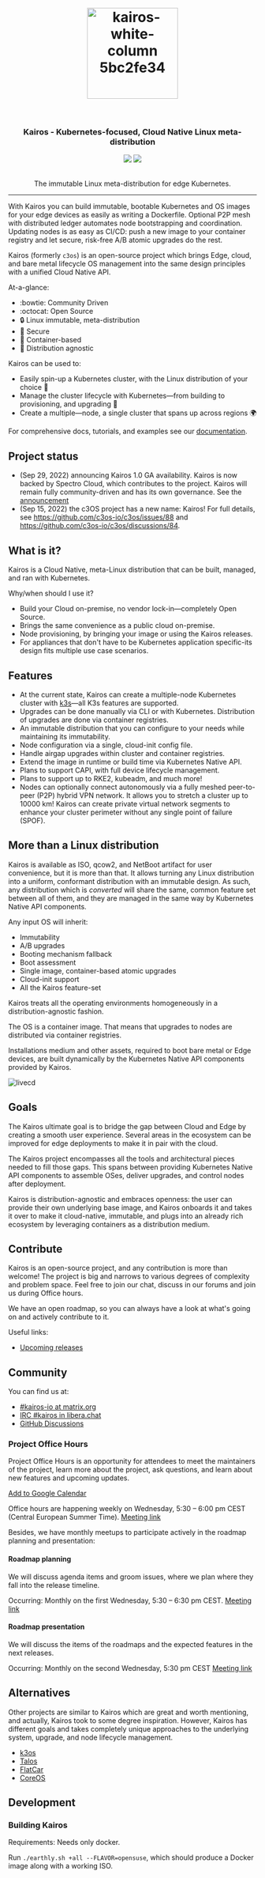 <h1 align="center">
  <br>
     <img width="184" alt="kairos-white-column 5bc2fe34" src="https://user-images.githubusercontent.com/2420543/193010398-72d4ba6e-7efe-4c2e-b7ba-d3a826a55b7d.png">
    <br>
<br>
</h1>

<h3 align="center">Kairos - Kubernetes-focused, Cloud Native Linux meta-distribution</h3>
<p align="center">
  <a href="https://github.com/kairos-io/kairos/issues"><img src="https://img.shields.io/github/issues/kairos-io/kairos"></a>
  <a href="https://github.com/kairos-io/kairos/actions/workflows/image.yaml"> <img src="https://github.com/kairos-io/kairos/actions/workflows/image.yaml/badge.svg"></a>
</p>

<p align="center">
     <br>
    The immutable Linux meta-distribution for edge Kubernetes.
</p>

<hr>


With Kairos you can build immutable, bootable Kubernetes and OS images for your edge devices as easily as writing a Dockerfile. Optional P2P mesh with distributed ledger automates node bootstrapping and coordination. Updating nodes is as easy as CI/CD: push a new image to your container registry and let secure, risk-free A/B atomic upgrades do the rest. 

Kairos (formerly `c3os`) is an open-source project which brings Edge, cloud, and bare metal lifecycle OS management into the same design principles with a unified Cloud Native API.

At-a-glance:

- :bowtie: Community Driven
- :octocat: Open Source
- :lock: Linux immutable, meta-distribution
- :key: Secure
- :whale: Container-based
- :penguin: Distribution agnostic

Kairos can be used to:

- Easily spin-up a Kubernetes cluster, with the Linux distribution of your choice :penguin:
- Manage the cluster lifecycle with Kubernetes—from building to provisioning, and upgrading :rocket:
- Create a multiple—node, a single cluster that spans up across regions :earth_africa:

For comprehensive docs, tutorials, and examples see our [documentation](https://kairos.io).

## Project status

- (Sep 29, 2022) announcing Kairos 1.0 GA availability. Kairos is now backed by Spectro Cloud, which contributes to the project. Kairos will remain fully community-driven and has its own governance. See the [announcement](https://github.com/kairos-io/kairos/discussions/159)
- (Sep 15, 2022) the c3OS project has a new name: Kairos! For full details, see https://github.com/c3os-io/c3os/issues/88 and https://github.com/c3os-io/c3os/discussions/84.

## What is it?

Kairos is a Cloud Native, meta-Linux distribution that can be built, managed, and ran with Kubernetes.

Why/when should I use it?

- Build your Cloud on-premise, no vendor lock-in—completely Open Source.
- Brings the same convenience as a public cloud on-premise.
- Node provisioning, by bringing your image or using the Kairos releases.
- For appliances that don't have to be Kubernetes application specific-its design fits multiple use case scenarios.

## Features

- At the current state, Kairos can create a multiple-node Kubernetes cluster with [k3s](https://k3s.io)—all K3s features are supported.
- Upgrades can be done manually via CLI or with Kubernetes. Distribution of upgrades are done via container registries.
- An immutable distribution that you can configure to your needs while maintaining its immutability.
- Node configuration via a single, cloud-init config file.
- Handle airgap upgrades within cluster and container registries.
- Extend the image in runtime or build time via Kubernetes Native API.
- Plans to support CAPI, with full device lifecycle management.
- Plans to support up to RKE2, kubeadm, and much more!
- Nodes can optionally connect autonomously via a fully meshed peer-to-peer (P2P) hybrid VPN network. It allows you to stretch a cluster up to 10000 km!
  Kairos can create private virtual network segments to enhance your cluster perimeter without any single point of failure (SPOF).

## More than a Linux distribution

Kairos is available as ISO, qcow2, and NetBoot artifact for user convenience, but it is more than that. It allows turning any Linux distribution into a uniform, conformant distribution with an immutable design. As such, any distribution which is *converted* will share the same, common feature set between all of them, and they are managed in the same way by Kubernetes Native API components.

Any input OS will inherit:

- Immutability
- A/B upgrades
- Booting mechanism fallback
- Boot assessment
- Single image, container-based atomic upgrades
- Cloud-init support
- All the Kairos feature-set

Kairos treats all the operating environments homogeneously in a distribution-agnostic fashion.

The OS is a container image. That means that upgrades to nodes are distributed via container registries.

Installations medium and other assets, required to boot bare metal or Edge devices, are built dynamically by the Kubernetes Native API components provided by Kairos.

![livecd](https://user-images.githubusercontent.com/2420543/189219806-29b4deed-b4a1-4704-b558-7a60ae31caf2.gif)

## Goals

The Kairos ultimate goal is to bridge the gap between Cloud and Edge by creating a smooth user experience. Several areas in the ecosystem can be improved for edge deployments to make it in pair with the cloud.

The Kairos project encompasses all the tools and architectural pieces needed to fill those gaps. This spans between providing Kubernetes Native API components to assemble OSes, deliver upgrades, and control nodes after deployment.

Kairos is distribution-agnostic and embraces openness: the user can provide their own underlying base image, and Kairos onboards it and takes it over to make it cloud-native, immutable, and plugs into an already rich ecosystem by leveraging containers as a distribution medium.

## Contribute

Kairos is an open-source project, and any contribution is more than welcome! The project is big and narrows to various degrees of complexity and problem space. Feel free to join our chat, discuss in our forums and join us during Office hours.

We have an open roadmap, so you can always have a look at what's going on and actively contribute to it.

Useful links:

- [Upcoming releases](https://github.com/kairos-io/kairos/issues?q=is%3Aissue+is%3Aopen+label%3Arelease)

## Community

You can find us at:

- [#kairos-io at matrix.org](https://matrix.to/#/#kairos-io:matrix.org)
- [IRC #kairos in libera.chat](https://web.libera.chat/#kairos)
- [GitHub Discussions](https://github.com/kairos-io/kairos/discussions)

### Project Office Hours

Project Office Hours is an opportunity for attendees to meet the maintainers of the project, learn more about the project, ask questions, and learn about new features and upcoming updates.

[Add to Google Calendar](https://calendar.google.com/calendar/embed?src=c_6d65f26502a5a67c9570bb4c16b622e38d609430bce6ce7fc1d8064f2df09c11%40group.calendar.google.com&ctz=Europe%2FRome)

Office hours are happening weekly on Wednesday, 5:30 – 6:00 pm CEST (Central European Summer Time). [Meeting link](https://meet.google.com/aus-mhta-azb)

Besides, we have monthly meetups to participate actively in the roadmap planning and presentation:

#### Roadmap planning

We will discuss agenda items and groom issues, where we plan where they fall into the release timeline.

Occurring: Monthly on the first Wednesday, 5:30 – 6:30 pm CEST. [Meeting link](https://meet.google.com/fkp-wyjo-qwz)

#### Roadmap presentation

We will discuss the items of the roadmaps and the expected features in the next releases.

Occurring: Monthly on the second Wednesday, 5:30 pm CEST [Meeting link](https://meet.google.com/cjs-ngcd-ngt)

## Alternatives

Other projects are similar to Kairos which are great and worth mentioning, and actually, Kairos took to some degree inspiration.
However, Kairos has different goals and takes completely unique approaches to the underlying system, upgrade, and node lifecycle management.

- [k3os](https://github.com/rancher/k3os)
- [Talos](https://github.com/siderolabs/talos)
- [FlatCar](https://flatcar-linux.org/)
- [CoreOS](https://getfedora.org/it/coreos?stream=stable)

## Development

### Building Kairos

Requirements: Needs only docker.

Run `./earthly.sh +all --FLAVOR=opensuse`, which should produce a Docker image along with a working ISO.


